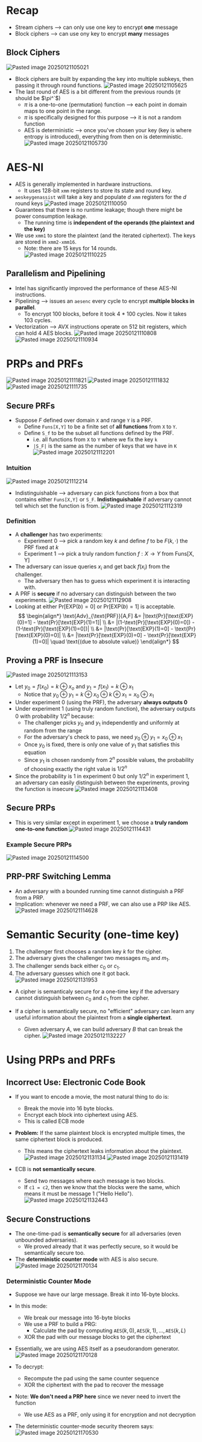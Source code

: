 # Recap
* Stream ciphers ⟶ can only use one key to encrypt **one** message
* Block ciphers ⟶ can use ony key to encrypt **many** messages
## Block Ciphers
![Pasted image 20250121105021](attachments/Pasted%20image%2020250121105021.png)
* Block ciphers are built by expanding the key into multiple subkeys, then passing it through round functions.
![Pasted image 20250121105625](attachments/Pasted%20image%2020250121105625.png)
* The last round of AES is a bit different from the previous rounds ($\pi$ should be $\pi^`$)
	* $\pi$ is a one-to-one (permutation) function ⟶ each point in domain maps to one point in the range.
	* $\pi$ is specifically designed for this purpose ⟶ it is not a random function
	* AES is deterministic ⟶ once you've chosen your key (key is where entropy is introduced), everything from then on is deterministic.
![Pasted image 20250121105730](attachments/Pasted%20image%2020250121105730.png)

# AES-NI
* AES is generally implemented in hardware instructions.
	* It uses 128-bit `xmm` registers to store its state and round key.
* `aeskeygenassist` will take a key and populate $d$ `xmm` registers for the $d$ round keys
![Pasted image 20250121110050](attachments/Pasted%20image%2020250121110050.png)
* Guarantees that there is no runtime leakage; though there might be power consumption leakage.
	* The running time is **independent of the operands (the plaintext and the key)**
* We use `xmm1` to store the plaintext (and the iterated ciphertext). The keys are stored in `xmm2-xmm16`.
	* Note: there are 15 keys for 14 rounds.
![Pasted image 20250121110225](attachments/Pasted%20image%2020250121110225.png)
## Parallelism and Pipelining
* Intel has significantly improved the performance of these AES-NI instructions.
* Pipelining ⟶ issues an `aesenc` every cycle to encrypt **multiple blocks in parallel**.
	* To encrypt 100 blocks, before it took 4 * 100 cycles. Now it takes 103 cycles.
* Vectorization ⟶ AVX instructions operate on 512 bit registers, which can hold 4 AES blocks.
![Pasted image 20250121110808](attachments/Pasted%20image%2020250121110808.png)
![Pasted image 20250121110934](attachments/Pasted%20image%2020250121110934.png)

# PRPs and PRFs
![Pasted image 20250121111821](attachments/Pasted%20image%2020250121111821.png)
![Pasted image 20250121111832](attachments/Pasted%20image%2020250121111832.png)
![Pasted image 20250121111735](attachments/Pasted%20image%2020250121111735.png)

## Secure PRFs
* Suppose $F$ defined over domain `X` and range `Y` is a PRF.
	* Define `Funs[X,Y]` to be a finite set of **all functions** from `X` to `Y`.
	* Define `S_f` to be the subset all functions defined by the PRF.
		* i.e. all functions from `X` to `Y` where we fix the key `k`
		* `|S_F|` is the same as the number of keys that we have in `K`
![Pasted image 20250121112201](attachments/Pasted%20image%2020250121112201.png)
### Intuition
![Pasted image 20250121112214](attachments/Pasted%20image%2020250121112214.png)
* Indistinguishable ⟶ adversary can pick functions from a box that contains either `Funs[X,Y]` or `S_F`. **Indistinguishable** if adversary cannot tell which set the function is from.
![Pasted image 20250121112319](attachments/Pasted%20image%2020250121112319.png)
### Definition
* A **challenger** has two experiments:
	* Experiment 0 ⟶ pick a random key $k$ and define $f$ to be $F(k, \cdot)$ the PRF fixed at $k$
	* Experiment 1 ⟶ pick a truly random function $f: X\to Y$ from $\text{Funs[X, Y]}$
* The adversary can issue queries $x_i$ and get back $f(x_i)$ from the challenger.
	* The adversary then has to guess which experiment it is interacting with.
* A PRF is **secure** if no adversary can distinguish between the two experiments.
![Pasted image 20250121112908](attachments/Pasted%20image%2020250121112908.png)
* Looking at either $\text{Pr}[\text{EXP}(b)=0]$ or $\text{Pr}[\text{EXP}(b)=1]$ is acceptable.
$$
\begin{align*}
\text{Adv}_{\text{PRF}}[A,F] &= |\text{Pr}[\text{EXP}(0)=1] - \text{Pr}[\text{EXP}(1)=1]| \\
&= |(1-\text{Pr}[\text{EXP}(0)=0]) - (1-\text{Pr}[\text{EXP}(1)=0])| \\
&= |\text{Pr}[\text{EXP}(1)=0] - \text{Pr}[\text{EXP}(0)=0]| \\
&= |\text{Pr}[\text{EXP}(0)=0] - \text{Pr}[\text{EXP}(1)=0]| \quad \text{(due to absolute value)}
\end{align*}
$$

## Proving a PRF is Insecure
![Pasted image 20250121113153](attachments/Pasted%20image%2020250121113153.png)
* Let $y_0 = f(x_0) = k \oplus x_o$ and $y_1 = f(x_1) = k \oplus x_1$
	* Notice that $y_0 \oplus y_1 = k \oplus x_0 \oplus k \oplus x_1 = x_0 \oplus x_1$
* Under experiment 0 (using the PRF), the adversary **always outputs 0**
* Under experiment 1 (using truly random function), the adversary outputs 0 with probability $1/2^n$ because:
	* The challenger picks $y_0$ and $y_1$ independently and uniformly at random from the range
	* For the adversary's check to pass, we need $y_0 \oplus y_1 = x_0 \oplus x_1$
	* Once $y_0$ is fixed, there is only one value of $y_1$ that satisfies this equation
	* Since $y_1$ is chosen randomly from $2^n$ possible values, the probability of choosing exactly the right value is $1/2^n$
* Since the probability is 1 in experiment 0 but only $1/2^n$ in experiment 1, an adversary can easily distinguish between the experiments, proving the function is insecure
![Pasted image 20250121113408](attachments/Pasted%20image%2020250121113408.png)

## Secure PRPs
* This is very similar except in experiment 1, we choose a **truly random one-to-one function**
![Pasted image 20250121114431](attachments/Pasted%20image%2020250121114431.png)

### Example Secure PRPs
![Pasted image 20250121114500](attachments/Pasted%20image%2020250121114500.png)

## PRP-PRF Switching Lemma
* An adversary with a bounded running time cannot distinguish a PRF from a PRP.
* Implication: whenever we need a PRF, we can also use a PRP like AES.
![Pasted image 20250121114628](attachments/Pasted%20image%2020250121114628.png)

# Semantic Security (one-time key)
1. The challenger first chooses a random key $k$ for the cipher.
2. The adversary gives the challenger two messages $m_0$ and $m_1$.
3. The challenger sends back either $c_0$ or $c_1$.
4. The adversary guesses which one it got back.
![Pasted image 20250121131953](attachments/Pasted%20image%2020250121131953.png)
* A cipher is semanticaly secure for a one-time key if the adversary cannot distinguish between $c_0$ and $c_1$ from the cipher.

* If a cipher is semantically secure, no "efficient" adversary can learn any useful information about the plaintext from a **single ciphertext**.
	* Given adversary $A$, we can build adversary $B$ that can break the cipher.
![Pasted image 20250121132227](attachments/Pasted%20image%2020250121132227.png)

# Using PRPs and PRFs
## Incorrect Use: Electronic Code Book
* If you want to encode a movie, the most natural thing to do is:
	* Break the movie into 16 byte blocks.
	* Encrypt each block into ciphertext using AES.
	* This is called ECB mode
* **Problem:** If the same plaintext block is encrypted multiple times, the same ciphertext block is produced.
	* This means the ciphertext leaks information about the plaintext.
![Pasted image 20250121131134](attachments/Pasted%20image%2020250121131134.png)
![Pasted image 20250121131419](attachments/Pasted%20image%2020250121131419.png)

* ECB is **not semantically secure**.
	* Send two messages where each message is two blocks.
	* If `c1 = c2`, then we know that the blocks were the same, which means it must be message 1 ("Hello Hello").
![Pasted image 20250121132443](attachments/Pasted%20image%2020250121132443.png)

## Secure Constructions
* The one-time-pad is **semantically secure** for all adversaries (even unbounded adversaries).
	* We proved already that it was perfectly secure, so it would be semantically secure too.
* The **deterministic counter mode** with AES is also secure.
![Pasted image 20250121170134](attachments/Pasted%20image%2020250121170134.png)

### Deterministic Counter Mode
* Suppose we have our large message. Break it into 16-byte blocks.
* In this mode:
	* We break our message into 16-byte blocks
	* We use a PRF to build a PRG:
		* Calculate the pad by computing $\texttt{AES}(k, 0), \texttt{AES}(k, 1), \dots, \texttt{AES}(k, L)$
	* XOR the pad with our message blocks to get the ciphertext
* Essentially, we are using AES itself as a pseudorandom generator.
![Pasted image 20250121170128](attachments/Pasted%20image%2020250121170128.png)
* To decrypt:
	* Recompute the pad using the same counter sequence
	* XOR the ciphertext with the pad to recover the message
* Note: **We don't need a PRP here** since we never need to invert the function
	* We use AES as a PRF, only using it for encryption and not decryption

* The deterministic counter-mode security theorem says:
![Pasted image 20250121170530](attachments/Pasted%20image%2020250121170530.png)
